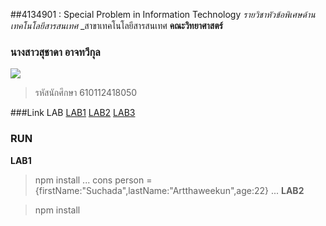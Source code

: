 ##4134901 : Special Problem in Information Technology
*รายวิชาหัวข้อพิเศษด้านเทคโนโลยีสารสนเทศ*
_สาขาเทคโนโลยีสารสนเทศ
**คณะวิทยาศาสตร์**

### นางสาวสุชาดา อาจทวีกุล
![](https://scontent.fbkk2-8.fna.fbcdn.net/v/t39.30808-6/186486262_2993274470992887_2952768905663375626_n.jpg?_nc_cat=103&ccb=1-5&_nc_sid=174925&_nc_eui2=AeEEPC3BBeN85q4wt9U_FCkYkYlKF93Iqs2RiUoX3ciqzarcbkSZRWy2Z8EwXM-wJHvyE0y7TGlV7hEZKA-vYvf5&_nc_ohc=MePDleyBI-UAX-WIeAM&_nc_ht=scontent.fbkk2-8.fna&oh=84b826eba4253c838d9de83674032c88&oe=61A372CB)
>รหัสนักศึกษา 610112418050

###Link LAB
[LAB1](https://github.com/SuchadaArtthaweekun/4134901-2-64/tree/main/LAB1)
[LAB2](https://github.com/SuchadaArtthaweekun/4134901-2-64-sec02/tree/main/LAB2)
[LAB3](https://github.com/SuchadaArtthaweekun/4134901-2-64/tree/main/LAB3)

### RUN
**LAB1**

>npm install
...
    cons person = {firstName:"Suchada",lastName:"Artthaweekun",age:22}
...
**LAB2**

>npm install
